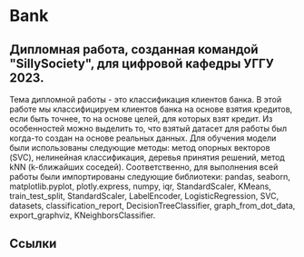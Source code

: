 # Bank
## Дипломная работа, созданная командой "SillySociety", для цифровой кафедры УГГУ 2023.
Тема дипломной работы - это классификация клиентов банка. В этой работе мы классифицируем клиентов банка на основе взятия кредитов, если быть точнее, то на основе целей, для которых взят кредит.
Из особенностей можно выделить то, что взятый датасет для работы был когда-то создан на основе реальных данных.
Для обучения модели были использованы следующие методы: метод опорных векторов (SVC), нелинейная классификация, деревья принятия решений, метод kNN (k-ближайших соседей).
Соответственно, для выполнения всей работы были импортированы следующие библиотеки: pandas, seaborn, matplotlib.pyplot, plotly.express, numpy, iqr, StandardScaler, KMeans, train_test_split, StandardScaler, LabelEncoder, LogisticRegression, SVC, datasets, classification_report, DecisionTreeClassifier, graph_from_dot_data, export_graphviz, KNeighborsClassifier.

## Ссылки
